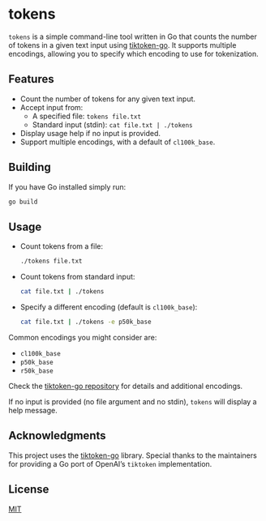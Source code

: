 # tokens

`tokens` is a simple command-line tool written in Go that counts the number of tokens in a given text input using [tiktoken-go](https://github.com/pkoukk/tiktoken-go). It supports multiple encodings, allowing you to specify which encoding to use for tokenization.

## Features

- Count the number of tokens for any given text input.
- Accept input from:
  - A specified file: `tokens file.txt`
  - Standard input (stdin): `cat file.txt | ./tokens`
- Display usage help if no input is provided.
- Support multiple encodings, with a default of `cl100k_base`.

## Building

If you have Go installed simply run:
```bash
go build
```


## Usage

- Count tokens from a file:
  ```bash
  ./tokens file.txt
  ```
  
- Count tokens from standard input:
  ```bash
  cat file.txt | ./tokens
  ```

- Specify a different encoding (default is `cl100k_base`):
  ```bash
  cat file.txt | ./tokens -e p50k_base
  ```

Common encodings you might consider are:
- `cl100k_base`
- `p50k_base`
- `r50k_base`

Check the [tiktoken-go repository](https://github.com/pkoukk/tiktoken-go) for details and additional encodings.

If no input is provided (no file argument and no stdin), `tokens` will display a help message.

## Acknowledgments

This project uses the [tiktoken-go](https://github.com/pkoukk/tiktoken-go) library. Special thanks to the maintainers for providing a Go port of OpenAI’s `tiktoken` implementation.

## License

[MIT](LICENSE)
